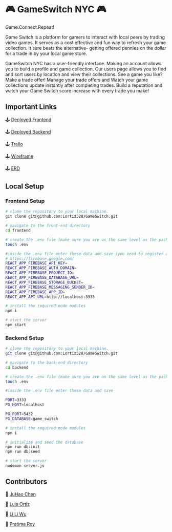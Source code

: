 # 🎮 GameSwitch NYC 🎮

Game.Connect.Repeat!


Game Switch is a platform for gamers to interact with local peers by trading video games. It serves as a cost effective and fun way to refresh your game collection. It sure beats the alternative- getting offered pennies on the dollar for a trade in by your local game store.

GameSwitch NYC has a user-friendly interface.  Making an account allows you to build a profile and game collection. Our users page allows you to find and sort users by location and view their collections. See a game you like? Make a trade offer! Manage your trade offers and Watch your game collections update instantly after completing trades. Build a reputation and watch your Game Switch score increase with every trade you make!




## Important Links

🕹️ [Deployed Frontend](https://game-switch-ny.netlify.app)

🕹️ [Deployed Backend](https://game-switch-nyc.adaptable.app)

🕹️ [Trello](https://trello.com/b/Zu5DpOyo/capstone-group-1-video-game-exchange)

🕹️ [Wireframe](https://wireframe.cc/8CnMSP)

🕹️ [ERD](https://miro.com/welcomeonboard/elN5aFYxVzhYdVI5VEpPTVVvWjNJMUVkM0N6MGpMaWd3NkJVWGNQMUNBT2NGTVIxcUllYzRaRGJIcUUxT3FPbHwzNDU4NzY0NTE2MDUzODU0MDU1fDI=?share_link_id=45931369474)

## Local Setup

### Frontend Setup

```bash
# clone the repository to your local machine.
git clone git@github.com:Lortiz528/GameSwitch.git

# navigate to the front-end directory
cd frontend

# create the .env file (make sure you are on the same level as the package.json of the frontend-end directory)
touch .env

#inside the .env file enter these data and save (you need to register a firebase account)
# https://firebase.google.com/
REACT_APP_FIREBASE_API_KEY=
REACT_APP_FIREBASE_AUTH_DOMAIN=
REACT_APP_FIREBASE_PROJECT_ID=
REACT_APP_FIREBASE_DATABASE_URL=
REACT_APP_FIREBASE_STORAGE_BUCKET=
REACT_APP_FIREBASE_MESSAGING_SENDER_ID=
REACT_APP_FIREBASE_APP_ID=
REACT_APP_API_URL=http://localhost:3333

# install the required node modules
npm i

# start the server
npm start
```

### Backend Setup

```bash
# clone the repository to your local machine.
git clone git@github.com:Lortiz528/GameSwitch.git

# navigate to the back-end directory
cd backend

# create the .env file (make sure you are on the same level as the package.json of the back-end directory)
touch .env

#inside the .env file enter these data and save

PORT=3333
PG_HOST=localhost

PG_PORT=5432
PG_DATABASE=game_switch

# install the required node modules
npm i

# initialize and seed the database
npm run db:init
npm run db:seed

# start the server
nodemon server.js
```

## Contributors

🎰 [JuHao Chen](https://github.com/JuHaoChen1997)

🎰 [Luis Ortiz](https://github.com/Lortiz528)

🎰 [Li Li Wu](https://github.com/liliwu8)

🎰 [Pratima Roy](https://github.com/PratimaRoy)
